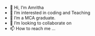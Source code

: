 - 👋 Hi, I’m Amritha
- 👀 I’m interested in coding and Teaching
- 🌱 I’m a MCA graduate.
- 💞️ I’m looking to collaborate on 
- 📫 How to reach me ...

<!---
AMRITHAASOK/AMRITHAASOK is a ✨ special ✨ repository because its `README.md` (this file) appears on your GitHub profile.
You can click the Preview link to take a look at your changes.
--->

